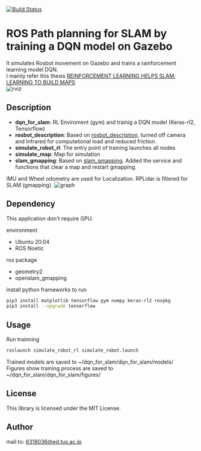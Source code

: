 [![Build Status](https://travis-ci.org/kuwabaray/ros_rl_for_slam.svg?branch=main)](https://travis-ci.org/kuwabaray/ros_rl_for_slam)
# ROS Path planning for SLAM by training a DQN model on Gazebo
It simulates Rosbot movement on Gazebo and trains a rainforcement learning model DQN.  
I mainly refer this thesis [REINFORCEMENT LEARNING HELPS SLAM: LEARNING TO BUILD MAPS](https://www.researchgate.net/publication/343874756_REINFORCEMENT_LEARNING_HELPS_SLAM_LEARNING_TO_BUILD_MAPS)  
![rviz](https://i.imgur.com/TcuPW83.png)
## Description
* **dqn\_for\_slam**: RL Enviroment (gym) and trainig a DQN model (Keras-rl2, Tensorflow) 
* **rosbot\_description**: Based on [rosbot\_description](https://github.com/husarion/rosbot_description). turned off camera and Infrared for computational load and reduced friction. 
* **simulate\_robot\_rl**: The entry point of training launches all nodes
* **simulate\_map**: Map for simulation
* **slam\_gmapping**: Based on [slam\_gmapping](https://github.com/ros-perception/slam\_gmapping). Added the service and functions that clear a map and restart gmapping.

IMU and Wheel odometry are used for Localization. RPLidar is filtered for SLAM (gmapping). 
![graph](https://i.imgur.com/MtUxYwC.png) 
## Dependency
This application don't require GPU.

environment
* Ubuntu 20.04 
* ROS Noetic

ros package
* geometry2
* openslam_gmapping

install python frameworks to run 
```bash
pip3 install matplotlib tensorflow gym numpy keras-rl2 rospkg
pip3 install --upgrade tensorflow
```
## Usage
Run trainning 
 ```bash
roslaunch simulate_robot_rl simulate_robot.launch
```
Trained models are saved to ~/dqn\_for\_slam/dqn\_for\_slam/models/  
Figures show training process are saved to ~/dqn\_for\_slam/dqn\_for\_slam/figures/
## License
This library is licensed under the MIT License.

## Author
mail to: 6318036@ed.tus.ac.jp


